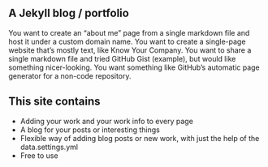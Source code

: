 ## A Jekyll blog / portfolio

 You want to create an “about me” page from a single markdown file and host it under a custom domain name.
 You want to create a single-page website that’s mostly text, like Know Your Company.
 You want to share a single markdown file and tried GitHub Gist (example), but would like something nicer-looking.
 You want something like GitHub’s automatic page generator for a non-code repository.

## This site contains

* Adding your work and your work info to every page
* A blog for your posts or interesting things 
* Flexible way of adding blog posts or new work, with just the help of the data.settings.yml
* Free to use
